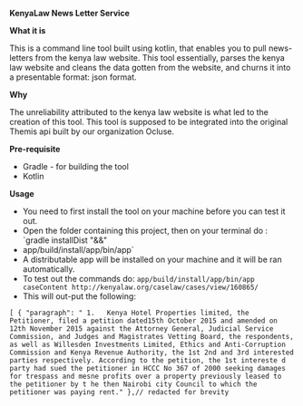 **KenyaLaw News Letter Service**

**What it is**

This is a command line tool built using kotlin, that enables you to pull news-letters from the kenya law website.
This tool essentially, parses the kenya law website and cleans the data gotten from the website, and churns it into 
a presentable format: json format.

**Why**

The unreliability attributed to the kenya law website is what led to the creation of this tool.
This tool is supposed to be integrated into the original Themis api built by our organization Ocluse.

**Pre-requisite** 

* Gradle - for building the tool
* Kotlin 

**Usage**

* You need to first install the tool on your machine before you can test it out.
* Open the folder containing this project, then on your terminal do : `gradle installDist  "&&"  
* app/build/install/app/bin/app`
* A distributable app will be installed on your machine and it will be ran automatically.
* To test out the commands do: `app/build/install/app/bin/app  caseContent http://kenyalaw.org/caselaw/cases/view/160865/ `
* This will out-put the following:

`[ {
"paragraph": " 1.   Kenya Hotel Properties limited, the Petitioner, filed a petition dated15th October 2015 and amended on 12th November 2015 against
the Attorney General, Judicial Service Commission, and Judges and Magistrates Vetting Board, the respondents, as well as Willesden Investments Limited, Ethics
and Anti-Corruption Commission and Kenya Revenue Authority, the 1st 2nd and 3rd interested parties respectively. According to the petition, the 1st intereste
d party had sued the petitioner in HCCC No 367 of 2000 seeking damages for trespass and mesne profits over a property previously leased to the petitioner by t
he then Nairobi city Council to which the petitioner was paying rent."
},// redacted for brevity`


